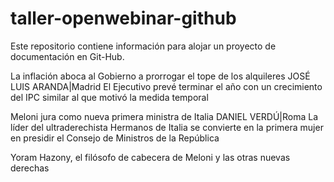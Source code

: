 # taller-openwebinar-github
Este repositorio contiene información para alojar un proyecto de documentación en Git-Hub.

La inflación aboca al Gobierno a prorrogar el tope de los alquileres
JOSÉ LUIS ARANDA|Madrid
El Ejecutivo prevé terminar el año con un crecimiento del IPC similar al que motivó la medida temporal

Meloni jura como nueva primera ministra de Italia
DANIEL VERDÚ|Roma
La líder del ultraderechista Hermanos de Italia se convierte en la primera mujer en presidir el Consejo de Ministros de la República

Yoram Hazony, el filósofo de cabecera de Meloni y las otras nuevas derechas
